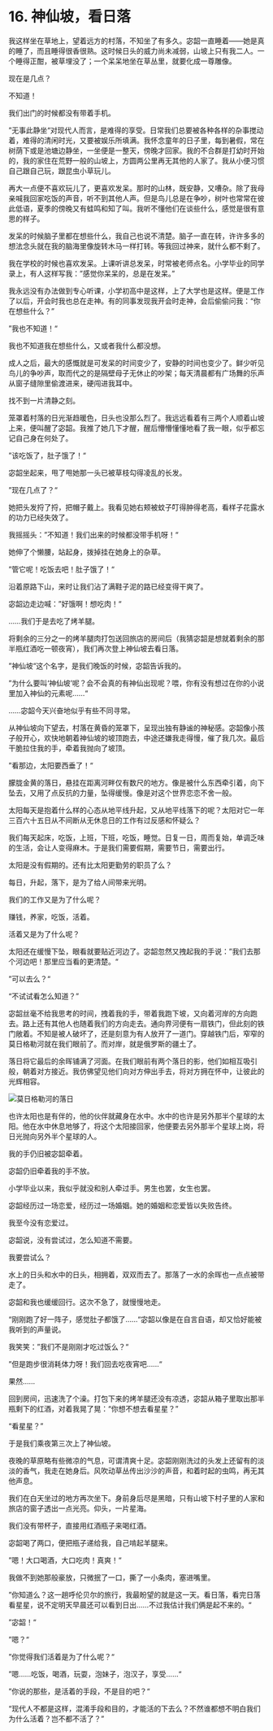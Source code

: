 # 16. 神仙坡，看日落

我这样坐在草地上，望着远方的村落，不知坐了有多久。宓韶一直睡着——她是真的睡了，而且睡得很香很熟。这时候日头的威力尚未减弱，山坡上只有我二人。一个睡得正酣，被草埋没了；一个呆呆地坐在草丛里，就要化成一尊雕像。

现在是几点？

不知道！

我们出门的时候都没有带着手机。

”无事此静坐“对现代人而言，是难得的享受。日常我们总要被各种各样的杂事搅动着，难得的清闲时光，又要被娱乐所填满。我怀念童年的日子里，每到暑假，常在树荫下或是池塘边静坐，一坐便是一整天，傍晚才回家。我的不合群是打幼时开始的，我的家住在荒野一般的山坡上，方圆两公里再无其他的人家了。我从小便习惯自己跟自己玩，跟昆虫小草玩儿。

再大一点便不喜欢玩儿了，更喜欢发呆。那时的山林，既安静，又嘈杂。除了我母亲喊我回家吃饭的声音，听不到其他人声。但是鸟儿总是在争吵，树叶也常常在彼此低语，夏季的傍晚又有蛙鸣和知了叫。我听不懂他们在谈些什么，感觉是很有意思的样子。

发呆的时候脑子里都在想些什么，我自己也说不清楚。脑子一直在转，许许多多的想法念头就在我的脑海里像旋转木马一样打转。等我回过神来，就什么都不剩了。

我在学校的时候也喜欢发呆。上课听讲总发呆，时常被老师点名。小学毕业的同学录上，有人这样写我：”感觉你呆呆的，总是在发呆。”

我永远没有办法做到专心听课，小学初高中是这样，上了大学也是这样。便是工作了以后，开会时我也总在走神。有的同事发现我开会时走神，会后偷偷问我：“你在想些什么？”

”我也不知道！“

我也不知道我在想些什么，又或者我什么都没想。

成人之后，最大的感慨就是可发呆的时间变少了，安静的时间也变少了。鲜少听见鸟儿的争吵声，取而代之的是隔壁母子无休止的吵架；每天清晨都有广场舞的乐声从窗子缝隙里偷渡进来，硬闯进我耳中。

找不到一片清静之刻。

笼罩着村落的日光渐趋暖色，日头也没那么烈了。我远远看着有三两个人顺着山坡上来，便叫醒了宓韶。我推了她几下才醒，醒后懵懵懂懂地看了我一眼，似乎都忘记自己身在何处了。

”该吃饭了，肚子饿了！“

宓韶坐起来，甩了甩她那一头已被草枝勾得凌乱的长发。

”现在几点了？“

她把头发捋了捋，把帽子戴上。我看见她右颊被蚊子叮得肿得老高，看样子花露水的功力已经失效了。

我摇摇头：”不知道！我们出来的时候都没带手机呀！“

她伸了个懒腰，站起身，拨掉挂在她身上的杂草。

”管它呢！吃饭去吧！肚子饿了！“

沿着原路下山，来时让我们沾了满鞋子泥的路已经变得干爽了。

宓韶边走边喊：”好饿啊！想吃肉！“

……我们于是去吃了烤羊腿。

将剩余的三分之一的烤羊腿肉打包送回旅店的房间后（我猜宓韶是想就着剩余的那半瓶红酒吃一顿夜宵），我们再次登上神仙坡去看日落。

”神仙坡“这个名字，是我们晚饭的时候，宓韶告诉我的。

”为什么要叫‘神仙坡’呢？会不会真的有神仙出现呢？喂，你有没有想过在你的小说里加入神仙的元素呢……“

……宓韶今天兴奋地似乎有些不同寻常。

从神仙坡向下望去，村落在黄昏的笼罩下，呈现出独有静谧的神秘感。宓韶像小孩子般开心，欢快地朝着神仙坡的坡顶跑去，中途还嫌我走得慢，催了我几次。最后干脆拉住我的手，牵着我抛向了坡顶。

”看那边，太阳要西垂了！“

朦胧金黄的落日，悬挂在距离河畔仅有数尺的地方。像是被什么东西牵引着，向下坠去，又用了点反抗的力量，坠得缓慢。像是对这个世界恋恋不舍一般。

太阳每天是抱着什么样的心态从地平线升起，又从地平线落下的呢？太阳对它一年三百六十五日从不间断从无休息日的工作有过反感和怀疑么？

我们每天起床，吃饭，上班，下班，吃饭，睡觉。日复一日，周而复始，单调乏味的生活，会让人变得麻木。于是我们需要假期，需要节日，需要出行。

太阳是没有假期的。还有比太阳更勤劳的职员了么？

每日，升起，落下，是为了给人间带来光明。

我们的工作又是为了什么呢？

赚钱，养家，吃饭，活着。

活着又是为了什么呢？

太阳还在缓慢下坠，眼看就要贴近河边了。宓韶忽然又拽起我的手说：”我们去那个河边吧！那里应当看的更清楚。“

”可以去么？“

“不试试看怎么知道？”

宓韶丝毫不给我思考的时间，拽着我的手，带着我跑下坡，又向着河岸的方向跑去。路上还有其他人也随着我们的方向走去。通向界河便有一扇铁门，但此刻的铁门敞着。不知是被人破坏了，还是刻意为有人放开了一道门。穿越铁门后，窄窄的莫日格勒河就在我们眼前了。而对岸，就是俄罗斯的疆土了。

落日将它最后的余晖铺满了河面。在我们眼前有两个落日的影，他们如相互吸引般，朝着对方接近。我仿佛望见他们向对方伸出手去，将对方拥在怀中，让彼此的光辉相容。

![莫日格勒河的落日](/img/hulunbeier/dusk.jpg)

也许太阳也是有伴的，他的伙伴就藏身在水中。水中的也许是另外那半个星球的太阳。他在水中休息地够了，将这个太阳接回家，他便要去另外那半个星球上岗，将日光抛向另外半个星球的人。

我的手仍旧被宓韶牵着。

宓韶仍旧牵着我的手不放。

小学毕业以来，我似乎就没和别人牵过手。男生也罢，女生也罢。

宓韶经历过一场恋爱，经历过一场婚姻。她的婚姻和恋爱皆以失败告终。

我至今没有恋爱过。

宓韶说，没有尝试过，怎么知道不需要。

我要尝试么？

水上的日头和水中的日头，相拥着，双双而去了。那落了一水的余晖也一点点被带走了。

宓韶和我也缓缓回行。这次不急了，就慢慢地走。

“刚刚跑了好一阵子，感觉肚子都饿了……“宓韶以像是在自言自语，却又恰好能被我听到的声量说。

我笑笑：”我们不是刚刚才吃过饭么？“

”但是跑步很消耗体力呀！我们回去吃夜宵吧……“

果然……

回到房间，迅速洗了个澡。打包下来的烤羊腿还没有凉透，宓韶从箱子里取出那半瓶剩下的红酒，对着我晃了晃：“你想不想去看星星？”

“看星星？”

于是我们乘夜第三次上了神仙坡。

夜晚的草原略有些微凉的气息，可谓清爽十足。宓韶刚刚洗过的头发上还留有的淡淡的香气，我走在她身后。风吹动草丛传出沙沙的声音，和着时起的虫鸣，再无其他声息。

我们在白天坐过的地方再次坐下。身前身后尽是黑暗，只有山坡下村子里的人家和旅店的窗子透出一点光亮。仰头，一片星海。

我们没有带杯子，直接用红酒瓶子来喝红酒。

宓韶喝了两口，便把瓶子递给我，自己啃起羊腿来。

”嗯！大口喝酒，大口吃肉！真爽！“

我做不到她那般豪放，只微抿了一口，撕了一小条肉，塞进嘴里。

”你知道么？这一趟呼伦贝尔的旅行，我最盼望的就是这一天。看日落，看完日落看星星，说不定明天早晨还可以看到日出……不过我估计我们俩是起不来的。“

”宓韶！“

”嗯？“

”你觉得我们活着是为了什么呢？“

”嗯……吃饭，喝酒，玩耍，泡妹子，泡汉子，享受……“

”你说的那些，是活着的手段，不是目的吧？“

“现代人不都是这样，混淆手段和目的，才能活的下去么？不然谁都想不明白我们为什么活着？岂不都不活了？”